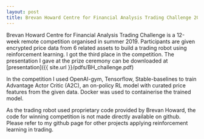 ```yaml
---
layout: post
title: Brevan Howard Centre for Financial Analysis Trading Challenge 2019
---
```


Brevan Howard Centre for Financial Analysis Trading Challenge is a 12-week remote competition organised in summer 2019. Participants are given encrypted price data from 6 related assets to build a trading robot using reinforcement learning. I got the third place in the competition.
The presentation I gave at the prize ceremony can be downloaded at [presentation]({{ site.url }}/pdfs/BH_challenge.pdf)  


In the competition I used OpenAI-gym, Tensorflow, Stable-baselines to train Advantage Actor Critic (A2C), an on-policy RL model with curated price features from the given data. Docker was used to containerise the trained model.  

As the trading robot used proprietary code provided by Brevan Howard, the code for winning competition is not made directly available on github. Please refer to my github page for other projects applying reinforcement learning in trading. 
